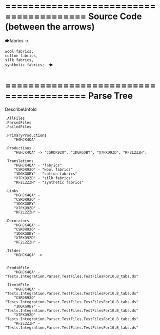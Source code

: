 ========================================
Source Code (between the arrows)
========================================

🡆fabrics ->	

	wool fabrics,	
	cotton fabrics,		
	silk fabrics,			
	synthetic fabrics;	🡄

========================================
Parse Tree
========================================
DescribeUnfold

    .AllFiles
    .ParsedFiles
    .FailedFiles

    .PrimaryProductions
        "HGHJK4QA" 

    .Productions
        "HGHJK4QA" -> "CSRDR92O", "1DGKGOBY", "X7PXD9ZD", "RF2L2ZZH";

    .Translations
        "HGHJK4QA" - "fabrics"
        "CSRDR92O" - "wool fabrics"
        "1DGKGOBY" - "cotton fabrics"
        "X7PXD9ZD" - "silk fabrics"
        "RF2L2ZZH" - "synthetic fabrics"

    .Links
        "HGHJK4QA" - 
        "CSRDR92O" - 
        "1DGKGOBY" - 
        "X7PXD9ZD" - 
        "RF2L2ZZH" - 

    .Decorators
        "HGHJK4QA" - 
        "CSRDR92O" - 
        "1DGKGOBY" - 
        "X7PXD9ZD" - 
        "RF2L2ZZH" - 

    .Tildes
        "HGHJK4QA" -> 


    .ProdidFile
        "HGHJK4QA" - "Tests.Integration.Parser.TestFiles.TestFilesFor10.B_tabs.ds"

    .ItemidFile
        "HGHJK4QA" - "Tests.Integration.Parser.TestFiles.TestFilesFor10.B_tabs.ds"
        "CSRDR92O" - "Tests.Integration.Parser.TestFiles.TestFilesFor10.B_tabs.ds"
        "1DGKGOBY" - "Tests.Integration.Parser.TestFiles.TestFilesFor10.B_tabs.ds"
        "X7PXD9ZD" - "Tests.Integration.Parser.TestFiles.TestFilesFor10.B_tabs.ds"
        "RF2L2ZZH" - "Tests.Integration.Parser.TestFiles.TestFilesFor10.B_tabs.ds"

